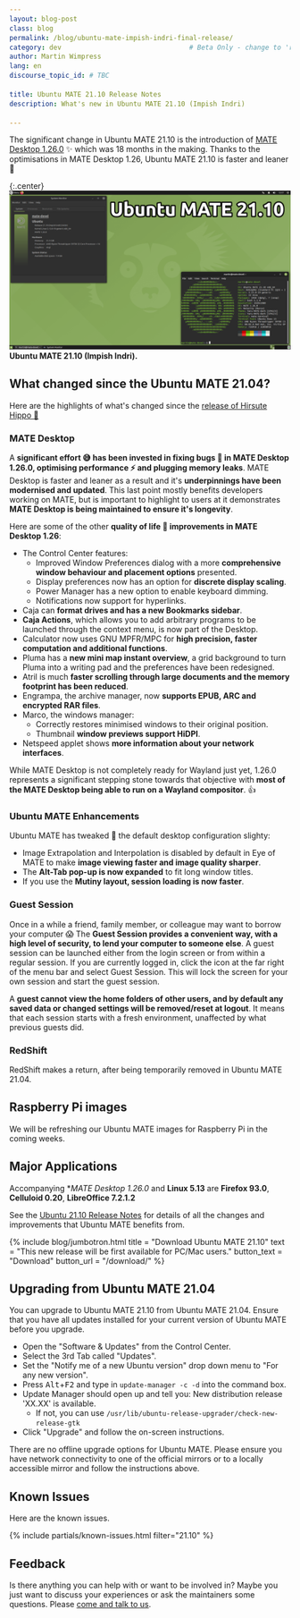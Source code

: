 ```yaml
---
layout: blog-post
class: blog
permalink: /blog/ubuntu-mate-impish-indri-final-release/
category: dev                                # Beta Only - change to 'release'
author: Martin Wimpress
lang: en
discourse_topic_id: # TBC

title: Ubuntu MATE 21.10 Release Notes
description: What's new in Ubuntu MATE 21.10 (Impish Indri)

---
```


The significant change in Ubuntu MATE 21.10 is the introduction of [MATE Desktop
1.26.0](https://mate-desktop.org/blog/2021-08-08-mate-1-26-released/) ✨ which was
18 months in the making. Thanks to the optimisations in MATE Desktop 1.26, Ubuntu
MATE 21.10 is faster and leaner 💪

{:.center}
![Ubuntu MATE 21.10](/images/blog/impish/impish-indri-desktop.png)
**Ubuntu MATE 21.10 (Impish Indri).**

## What changed since the Ubuntu MATE 21.04?

Here are the highlights of what's changed since the [release of Hirsute
Hippo 🦛](https://ubuntu-mate.org/blog/ubuntu-mate-hirsute-hippo-release-notes/)

### MATE Desktop

A **significant effort 😅 has been invested in fixing bugs 🐛 in MATE Desktop 1.26.0,
optimising performance ⚡ and plugging memory leaks**. MATE Desktop is faster and
leaner as a result and it's **underpinnings have been modernised and updated**. This
last point mostly benefits developers working on MATE, but is important to
highlight to users at it demonstrates **MATE Desktop is being maintained to ensure it's longevity**.

Here are some of the other **quality of life 💌 improvements in MATE Desktop 1.26**:

  * The Control Center features:
    * Improved Window Preferences dialog with a more **comprehensive window behaviour and placement options** presented.
    * Display preferences now has an option for **discrete display scaling**.
    * Power Manager has a new option to enable keyboard dimming.
    * Notifications now support for hyperlinks.
  * Caja can **format drives and has a new Bookmarks sidebar**.
  * **Caja Actions**, which allows you to add arbitrary programs to be launched through the context menu, is now part of the Desktop.
  * Calculator now uses GNU MPFR/MPC for **high precision, faster computation and additional functions**.
  * Pluma has a **new mini map instant overview**, a grid background to turn Pluma into a writing pad and the preferences have been redesigned.
  * Atril is much **faster scrolling through large documents and the memory footprint has been reduced**.
  * Engrampa, the archive manager, now **supports EPUB, ARC and encrypted RAR files**.
  * Marco, the windows manager:
    * Correctly restores minimised windows to their original position.
    * Thumbnail **window previews support HiDPI**.
  * Netspeed applet shows **more information about your network interfaces**.

While MATE Desktop is not completely ready for Wayland just yet, 1.26.0
represents a significant stepping stone towards that objective with **most of the
MATE Desktop being able to run on a Wayland compositor**. 👍

### Ubuntu MATE Enhancements

Ubuntu MATE has tweaked 🔧 the default desktop configuration slighty:

  * Image Extrapolation and Interpolation is disabled by default in Eye of MATE to make **image viewing faster and image quality sharper**.
  * The **Alt-Tab pop-up is now expanded** to fit long window titles.
  * If you use the **Mutiny layout, session loading is now faster**.

### Guest Session

Once in a while a friend, family member, or colleague may want to borrow your
computer 😱 The **Guest Session provides a convenient way, with a high level of
security, to lend your computer to someone else**. A guest session can be launched
either from the login screen or from within a regular session. If you are
currently logged in, click the icon at the far right of the menu bar and select
Guest Session. This will lock the screen for your own session and start the
guest session.

A **guest cannot view the home folders of other users, and by default any saved
data or changed settings will be removed/reset at logout**. It means that each
session starts with a fresh environment, unaffected by what previous guests did.

### RedShift

RedShift makes a return, after being temporarily removed in Ubuntu MATE 21.04.

## Raspberry Pi images

We will be refreshing our Ubuntu MATE images for Raspberry Pi in the coming
weeks.

## Major Applications

Accompanying **MATE Desktop 1.26.0* and **Linux 5.13** are **Firefox 93.0**,
**Celluloid 0.20**, **LibreOffice 7.2.1.2**

See the [Ubuntu 21.10 Release Notes](https://discourse.ubuntu.com/c/release/38)
for details of all the changes and improvements that Ubuntu MATE benefits from.

{% include blog/jumbotron.html
    title = "Download Ubuntu MATE 21.10"
    text = "This new release will be first available for PC/Mac users."
    button_text = "Download"
    button_url = "/download/"
%}

## Upgrading from Ubuntu MATE 21.04

You can upgrade to Ubuntu MATE 21.10 from Ubuntu MATE 21.04. Ensure that you
have all updates installed for your current version of Ubuntu MATE before you
upgrade.

  * Open the "Software & Updates" from the Control Center.
  * Select the 3rd Tab called "Updates".
  * Set the "Notify me of a new Ubuntu version" drop down menu to "For any new version".
  * Press <kbd>Alt</kbd>+<kbd>F2</kbd> and type in `update-manager -c -d` into the command box.
  * Update Manager should open up and tell you: New distribution release 'XX.XX' is available.
    * If not, you can use `/usr/lib/ubuntu-release-upgrader/check-new-release-gtk`
  * Click "Upgrade" and follow the on-screen instructions.

There are no offline upgrade options for Ubuntu MATE. Please ensure you have
network connectivity to one of the official mirrors or to a locally accessible
mirror and follow the instructions above.

## Known Issues

Here are the known issues.

{% include partials/known-issues.html filter="21.10" %}

## Feedback

Is there anything you can help with or want to be involved in? Maybe you just
want to discuss your experiences or ask the maintainers some questions. Please
[come and talk to us](https://ubuntu-mate.community/).
